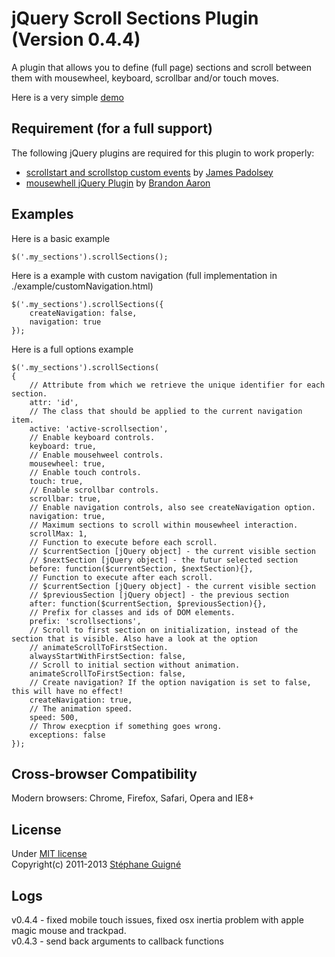# jQuery Scroll Sections Plugin (Version 0.4.4)

A plugin that allows you to define (full page) sections and scroll between them with mousewheel, keyboard, scrollbar and/or touch moves.

Here is a very simple [demo](http://)


## Requirement (for a full support)

The following jQuery plugins are required for this plugin to work properly:
- [scrollstart and scrollstop custom events](http://james.padolsey.com/demos/scrollevents/scroll-startstop.events.jquery.js) by [James Padolsey](http://james.padolsey.com)
- [mousewhell jQuery Plugin](https://github.com/brandonaaron/jquery-mousewheel) by [Brandon Aaron](http://brandonaaron.net/)


## Examples

Here is a basic example

	$('.my_sections').scrollSections();

Here is a example with custom navigation (full implementation in ./example/customNavigation.html)

	$('.my_sections').scrollSections({
		createNavigation: false,
		navigation: true
	});	

Here is a full options example

	$('.my_sections').scrollSections(
	{
        // Attribute from which we retrieve the unique identifier for each section.
		attr: 'id',
		// The class that should be applied to the current navigation item.
		active: 'active-scrollsection',
		// Enable keyboard controls.
		keyboard: true,
		// Enable mousehweel controls.
		mousewheel: true,
		// Enable touch controls.
		touch: true,
		// Enable scrollbar controls.
		scrollbar: true,
		// Enable navigation controls, also see createNavigation option.
		navigation: true,
		// Maximum sections to scroll within mousewheel interaction.
		scrollMax: 1,
		// Function to execute before each scroll.
		// $currentSection [jQuery object] - the current visible section
		// $nextSection [jQuery object] - the futur selected section
		before: function($currentSection, $nextSection){},
		// Function to execute after each scroll.
		// $currentSection [jQuery object] - the current visible section
		// $previousSection [jQuery object] - the previous section
		after: function($currentSection, $previousSection){},
		// Prefix for classes and ids of DOM elements.
		prefix: 'scrollsections',
		// Scroll to first section on initialization, instead of the section that is visible. Also have a look at the option
		// animateScrollToFirstSection.
		alwaysStartWithFirstSection: false,
		// Scroll to initial section without animation.
		animateScrollToFirstSection: false,
		// Create navigation? If the option navigation is set to false, this will have no effect!
		createNavigation: true,
		// The animation speed.
		speed: 500,
		// Throw execption if something goes wrong.
		exceptions: false
	});


## Cross-browser Compatibility

Modern browsers: Chrome, Firefox, Safari, Opera and IE8+


## License

Under [MIT license](http://opensource.org/licenses/MIT)    
Copyright(c) 2011-2013 [Stéphane Guigné](http://stephaneguigne.com)

## Logs

v0.4.4 - fixed mobile touch issues, fixed osx inertia problem with apple magic mouse and trackpad.  
v0.4.3 - send back arguments to callback functions 
